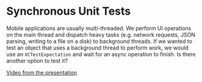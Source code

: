 # Synchronous Unit Tests

Mobile applications are usually multi-threaded. We perform UI operations on the main thread and dispatch heavy tasks (e.g. network requests, JSON parsing, writing to a file on a disk) to background threads. If we wanted to test an object that uses a background thread to perform work, we would use an `XCTestExpectation` and wait for an async operation to finish. Is there another option to test it?

[Video from the presentation](https://engineers.sg/video/synchronous-unit-tests-ios-dev-scout--2300)
